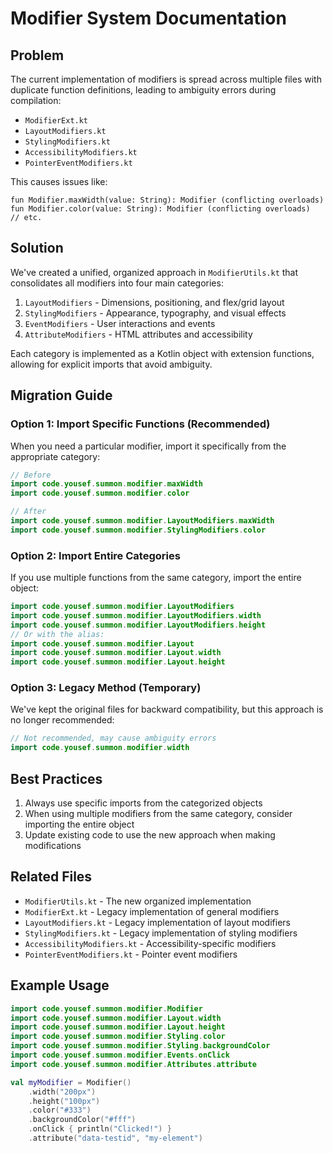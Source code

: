# Modifier System Documentation

## Problem

The current implementation of modifiers is spread across multiple files with duplicate function definitions, leading to ambiguity errors during compilation:

- `ModifierExt.kt`
- `LayoutModifiers.kt`
- `StylingModifiers.kt`
- `AccessibilityModifiers.kt`
- `PointerEventModifiers.kt`

This causes issues like:
```
fun Modifier.maxWidth(value: String): Modifier (conflicting overloads)
fun Modifier.color(value: String): Modifier (conflicting overloads)
// etc.
```

## Solution

We've created a unified, organized approach in `ModifierUtils.kt` that consolidates all modifiers into four main categories:

1. `LayoutModifiers` - Dimensions, positioning, and flex/grid layout
2. `StylingModifiers` - Appearance, typography, and visual effects
3. `EventModifiers` - User interactions and events
4. `AttributeModifiers` - HTML attributes and accessibility

Each category is implemented as a Kotlin object with extension functions, allowing for explicit imports that avoid ambiguity.

## Migration Guide

### Option 1: Import Specific Functions (Recommended)

When you need a particular modifier, import it specifically from the appropriate category:

```kotlin
// Before
import code.yousef.summon.modifier.maxWidth
import code.yousef.summon.modifier.color

// After
import code.yousef.summon.modifier.LayoutModifiers.maxWidth  
import code.yousef.summon.modifier.StylingModifiers.color
```

### Option 2: Import Entire Categories

If you use multiple functions from the same category, import the entire object:

```kotlin
import code.yousef.summon.modifier.LayoutModifiers
import code.yousef.summon.modifier.LayoutModifiers.width
import code.yousef.summon.modifier.LayoutModifiers.height
// Or with the alias:
import code.yousef.summon.modifier.Layout
import code.yousef.summon.modifier.Layout.width
import code.yousef.summon.modifier.Layout.height
```

### Option 3: Legacy Method (Temporary)

We've kept the original files for backward compatibility, but this approach is no longer recommended:

```kotlin
// Not recommended, may cause ambiguity errors
import code.yousef.summon.modifier.width
```

## Best Practices

1. Always use specific imports from the categorized objects
2. When using multiple modifiers from the same category, consider importing the entire object
3. Update existing code to use the new approach when making modifications

## Related Files

- `ModifierUtils.kt` - The new organized implementation
- `ModifierExt.kt` - Legacy implementation of general modifiers
- `LayoutModifiers.kt` - Legacy implementation of layout modifiers
- `StylingModifiers.kt` - Legacy implementation of styling modifiers
- `AccessibilityModifiers.kt` - Accessibility-specific modifiers
- `PointerEventModifiers.kt` - Pointer event modifiers

## Example Usage

```kotlin
import code.yousef.summon.modifier.Modifier
import code.yousef.summon.modifier.Layout.width
import code.yousef.summon.modifier.Layout.height
import code.yousef.summon.modifier.Styling.color
import code.yousef.summon.modifier.Styling.backgroundColor
import code.yousef.summon.modifier.Events.onClick
import code.yousef.summon.modifier.Attributes.attribute

val myModifier = Modifier()
    .width("200px")
    .height("100px")
    .color("#333")
    .backgroundColor("#fff")
    .onClick { println("Clicked!") }
    .attribute("data-testid", "my-element")
``` 